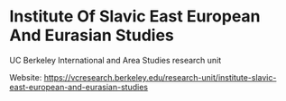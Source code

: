 # Institute Of Slavic East European And Eurasian Studies
UC Berkeley International and Area Studies research unit

Website: https://vcresearch.berkeley.edu/research-unit/institute-slavic-east-european-and-eurasian-studies
